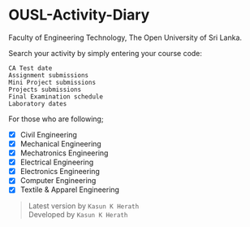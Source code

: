 # OUSL-Activity-Diary
Faculty of Engineering Technology, The Open University of Sri Lanka.

Search your activity by simply entering your course code:
```
CA Test date
Assignment submissions
Mini Project submissions
Projects submissions
Final Examination schedule
Laboratory dates
```
For those who are following;

- [x] Civil Engineering
- [x] Mechanical Engineering
- [x] Mechatronics Engineering
- [x] Electrical Engineering
- [x] Electronics Engineering
- [x] Computer Engineering
- [x] Textile & Apparel Engineering

>Latest version by `Kasun K Herath` <br />
>Developed by `Kasun K Herath`
